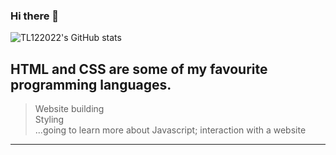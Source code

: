 ### Hi there 👋

 <a> <img alt = "TL122022's GitHub stats" src="https://readme-typing-svg.herokuapp.com?font=rubik&color=ADBAC7&center=true&vCenter=true&lines=I+am+a+student;I+am+a+coder;I+am+a+creator;I+am+an+undercover+agent"></a>
 
 ## HTML and CSS are some of my favourite programming languages.
 > Website building <br>
 > Styling <br>
 > ...going to learn more about Javascript; interaction with a website
---

